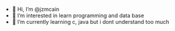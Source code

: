 - 👋 Hi, I’m @jzmcain
- 👀 I’m interested in learn programming and data base
- 🌱 I’m currently learning c, java but i dont understand too much

<!---
jzmcain/jzmcain is a ✨ special ✨ repository because its `README.md` (this file) appears on your GitHub profile.
You can click the Preview link to take a look at your changes.
--->
